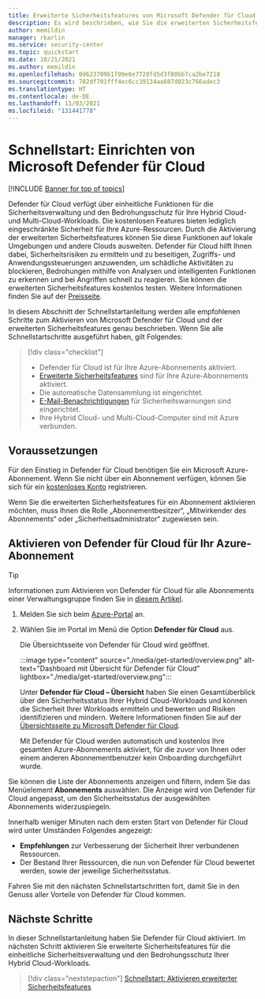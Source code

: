 ```yaml
---
title: Erweiterte Sicherheitsfeatures von Microsoft Defender für Cloud
description: Es wird beschrieben, wie Sie die erweiterten Sicherheitsfeatures von Microsoft Defender für Cloud aktivieren.
author: memildin
manager: rkarlin
ms.service: security-center
ms.topic: quickstart
ms.date: 10/21/2021
ms.author: memildin
ms.openlocfilehash: 0d623789b1f99e6e7728fd5d3f80bb7ca2be7218
ms.sourcegitcommit: 702df701fff4ec6cc39134aa607d023c766adec3
ms.translationtype: HT
ms.contentlocale: de-DE
ms.lasthandoff: 11/03/2021
ms.locfileid: "131441778"
---
```

# <a name="quickstart-set-up-microsoft-defender-for-cloud"></a>Schnellstart: Einrichten von Microsoft Defender für Cloud

[!INCLUDE [Banner for top of topics](./includes/banner.md)]

Defender für Cloud verfügt über einheitliche Funktionen für die Sicherheitsverwaltung und den Bedrohungsschutz für Ihre Hybrid Cloud- und Multi-Cloud-Workloads. Die kostenlosen Features bieten lediglich eingeschränkte Sicherheit für Ihre Azure-Ressourcen. Durch die Aktivierung der erweiterten Sicherheitsfeatures können Sie diese Funktionen auf lokale Umgebungen und andere Clouds ausweiten. Defender für Cloud hilft Ihnen dabei, Sicherheitsrisiken zu ermitteln und zu beseitigen, Zugriffs- und Anwendungssteuerungen anzuwenden, um schädliche Aktivitäten zu blockieren, Bedrohungen mithilfe von Analysen und intelligenten Funktionen zu erkennen und bei Angriffen schnell zu reagieren. Sie können die erweiterten Sicherheitsfeatures kostenlos testen. Weitere Informationen finden Sie auf der [Preisseite](https://azure.microsoft.com/pricing/details/security-center/).

In diesem Abschnitt der Schnellstartanleitung werden alle empfohlenen Schritte zum Aktivieren von Microsoft Defender für Cloud und der erweiterten Sicherheitsfeatures genau beschrieben. Wenn Sie alle Schnellstartschritte ausgeführt haben, gilt Folgendes:

> [!div class="checklist"]
> * Defender für Cloud ist für Ihre Azure-Abonnements aktiviert.
> * [Erweiterte Sicherheitsfeatures](enhanced-security-features-overview.md) sind für Ihre Azure-Abonnements aktiviert.
> * Die automatische Datensammlung ist eingerichtet.
> * [E-Mail-Benachrichtigungen](configure-email-notifications.md) für Sicherheitswarnungen sind eingerichtet.
> * Ihre Hybrid Cloud- und Multi-Cloud-Computer sind mit Azure verbunden.

## <a name="prerequisites"></a>Voraussetzungen
Für den Einstieg in Defender für Cloud benötigen Sie ein Microsoft Azure-Abonnement. Wenn Sie nicht über ein Abonnement verfügen, können Sie sich für ein [kostenloses Konto](https://azure.microsoft.com/pricing/free-trial/) registrieren.

Wenn Sie die erweiterten Sicherheitsfeatures für ein Abonnement aktivieren möchten, muss Ihnen die Rolle „Abonnementbesitzer“, „Mitwirkender des Abonnements“ oder „Sicherheitsadministrator“ zugewiesen sein.

## <a name="enable-defender-for-cloud-on-your-azure-subscription"></a>Aktivieren von Defender für Cloud für Ihr Azure-Abonnement

> [!TIP]
> Informationen zum Aktivieren von Defender für Cloud für alle Abonnements einer Verwaltungsgruppe finden Sie in [diesem Artikel](onboard-management-group.md).

1. Melden Sie sich beim [Azure-Portal](https://azure.microsoft.com/features/azure-portal/) an.

1. Wählen Sie im Portal im Menü die Option **Defender für Cloud** aus. 

    Die Übersichtsseite von Defender für Cloud wird geöffnet.

    :::image type="content" source="./media/get-started/overview.png" alt-text="Dashboard mit Übersicht für Defender für Cloud" lightbox="./media/get-started/overview.png":::

    Unter **Defender für Cloud – Übersicht** haben Sie einen Gesamtüberblick über den Sicherheitsstatus Ihrer Hybrid Cloud-Workloads und können die Sicherheit Ihrer Workloads ermitteln und bewerten und Risiken identifizieren und mindern. Weitere Informationen finden Sie auf der [Übersichtsseite zu Microsoft Defender für Cloud](overview-page.md).

    Mit Defender für Cloud werden automatisch und kostenlos Ihre gesamten Azure-Abonnements aktiviert, für die zuvor von Ihnen oder einem anderen Abonnementbenutzer kein Onboarding durchgeführt wurde.

Sie können die Liste der Abonnements anzeigen und filtern, indem Sie das Menüelement **Abonnements** auswählen. Die Anzeige wird von Defender für Cloud angepasst, um den Sicherheitsstatus der ausgewählten Abonnements widerzuspiegeln. 

Innerhalb weniger Minuten nach dem ersten Start von Defender für Cloud wird unter Umständen Folgendes angezeigt:

- **Empfehlungen** zur Verbesserung der Sicherheit Ihrer verbundenen Ressourcen.
- Der Bestand Ihrer Ressourcen, die nun von Defender für Cloud bewertet werden, sowie der jeweilige Sicherheitsstatus.

Fahren Sie mit den nächsten Schnellstartschritten fort, damit Sie in den Genuss aller Vorteile von Defender für Cloud kommen.



## <a name="next-steps"></a>Nächste Schritte
In dieser Schnellstartanleitung haben Sie Defender für Cloud aktiviert. Im nächsten Schritt aktivieren Sie erweiterte Sicherheitsfeatures für die einheitliche Sicherheitsverwaltung und den Bedrohungsschutz Ihrer Hybrid Cloud-Workloads.

> [!div class="nextstepaction"]
> [Schnellstart: Aktivieren erweiterter Sicherheitsfeatures](enable-enhanced-security.md)
